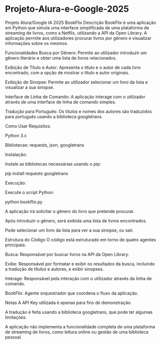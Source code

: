 # Projeto-Alura-e-Google-2025
Projeto Alura/Google IA 2025
BookFlix
Descrição
BookFlix é uma aplicação em Python que simula uma interface simplificada de uma plataforma de streaming de livros, como a Netflix, utilizando a API da Open Library. A aplicação permite aos utilizadores procurar livros por gênero e visualizar informações sobre os mesmos.

Funcionalidades
Busca por Gênero: Permite ao utilizador introduzir um gênero literário e obter uma lista de livros relacionados.

Exibição de Título e Autor: Apresenta o título e o autor de cada livro encontrado, com a opção de mostrar o título e autor originais.

Exibição de Sinopse: Permite ao utilizador selecionar um livro da lista e visualizar a sua sinopse.

Interface de Linha de Comando: A aplicação interage com o utilizador através de uma interface de linha de comando simples.

Tradução para Português: Os títulos e nomes dos autores são traduzidos para português usando a biblioteca googletrans.

Como Usar
Requisitos:

Python 3.x

Bibliotecas: requests, json, googletrans

Instalação:

Instale as bibliotecas necessárias usando o pip:

pip install requests googletrans

Execução:

Execute o script Python:

python bookflix.py

A aplicação irá solicitar o gênero do livro que pretende procurar.

Após introduzir o gênero, será exibida uma lista de livros encontrados.

Pode selecionar um livro da lista para ver a sua sinopse, ou sair.

Estrutura do Código
O código está estruturado em torno de quatro agentes principais:

Busca: Responsável por buscar livros na API da Open Library.

Exibe: Responsável por formatar e exibir os resultados da busca, incluindo a tradução de títulos e autores, e exibir sinopses.

Interage: Responsável pela interação com o utilizador através da linha de comando.

BookFlix: Agente orquestrador que coordena o fluxo da aplicação.

Notas
A API Key utilizada é apenas para fins de demonstração.

A tradução é feita usando a biblioteca googletrans, que pode ter algumas limitações.

A aplicação não implementa a funcionalidade completa de uma plataforma de streaming de livros, como leitura online ou gestão de uma biblioteca pessoal.
